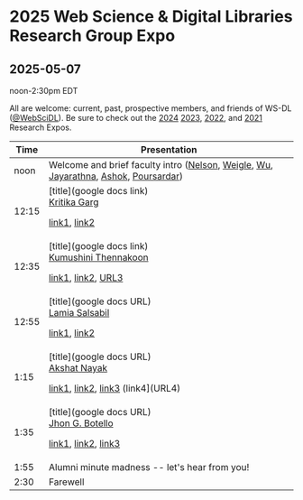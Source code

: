 # 2025 Web Science &amp; Digital Libraries Research Group Expo
## 2025-05-07

noon-2:30pm EDT

All are welcome: current, past, prospective members, and friends of WS-DL ([@WebSciDL](https://bsky.app/profile/webscidl.bsky.social)).  Be sure to check out the [2024](https://github.com/oduwsdl/2024-research-expo) [2023](https://github.com/oduwsdl/2023-research-expo/), [2022](https://github.com/oduwsdl/2022-research-expo/), and [2021](https://github.com/oduwsdl/2021-research-expo/) Research Expos.

| Time  | Presentation |
| --- | --- |
| noon  | Welcome and brief faculty intro ([Nelson](https://bsky.app/profile/phonedudemln.bsky.social), [Weigle](https://bsky.app/profile/weiglemc.bsky.social), [Wu](https://twitter.com/fanchyna), [Jayarathna](https://twitter.com/openmaze), [Ashok](https://twitter.com/VikasGAshok1), [Poursardar](https://twitter.com/Faryane))  |
| 12:15  | [title](google docs link) <br>[Kritika Garg](https://twitter.com/kritika_garg) <p> [link1](URL1), [link2](URL2) |
| 12:35 | [title](google docs link) <br> [Kumushini Thennakoon](https://twitter.com/KumushiniT) <p> [link1](URL1), [link2](URL2), [URL3](URL3) |
| 12:55 | [title](google docs URL) <br> [Lamia Salsabil](https://twitter.com/liya_lamia) <p> [link1](URL1), [link2](URL2) |
| 1:15 | [title](google docs URL) <br> [Akshat Nayak](https://twitter.com/AkshayKNayak7) <p> [link1](URL1), [link2](URL2), [link3](URL3) (link4](URL4) |
| 1:35 | [title](google docs URL) <br> [Jhon G. Botello](https://twitter.com/jhon_gbm12) <p> [link1](URL1), [link2](URL2), [link3](URL3) |
| 1:55 | Alumni minute madness -- let's hear from you! |
| 2:30 | Farewell | 






